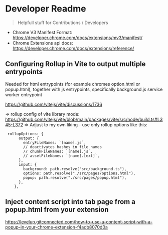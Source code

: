 # Developer Readme

> Helpfull stuff for Contributions / Developers

- Chrome V3 Manifest Format: https://developer.chrome.com/docs/extensions/mv3/manifest/
- Chrome Extensions api docs: https://developer.chrome.com/docs/extensions/reference/

## Configuring Rollup in Vite to output multiple entrypoints

Needed for html entrypoints (for example chromes option.html or popup.html),
together with js entrypoints, specifically background.js service worker entrypoint

https://github.com/vitejs/vite/discussions/1736

=> rollup config of vite library mode: https://github.com/vitejs/vite/blob/main/packages/vite/src/node/build.ts#L345-L372
=> Adjust to my own liking - use only rollup options like this:

```
 rollupOptions: {
      output: {
        entryFileNames: `[name].js`,
        // deactivates hashes in file names
        // chunkFileNames: `[name].js`,
        // assetFileNames: `[name].[ext]`,
      },
      input: {
        background: path.resolve("src/background.ts"),
        options: path.resolve("./src/pages/options.html"),
        popup: path.resolve("./src/pages/popup.html"),
      },
    },

```

## Inject content script into tab page from a popup.html from your extension

https://levelup.gitconnected.com/how-to-use-a-content-script-with-a-popup-in-your-chrome-extension-f4adb8070d0a
